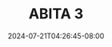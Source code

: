 --- 
title: "ABITA 3"
description: "video   ABITA 3 doodstream full new"
date: 2024-07-21T04:26:45-08:00
file_code: "dnshbea3avfz"
draft: false
cover: "o61uhbbpyq558nn0.jpg"
tags: ["ABITA", "bokep-indo", "bokep-viral", "bokep-ig"]
length: 140
fld_id: "1482565"
foldername: "ABITA"
categories: ["ABITA"]
views: 0
---